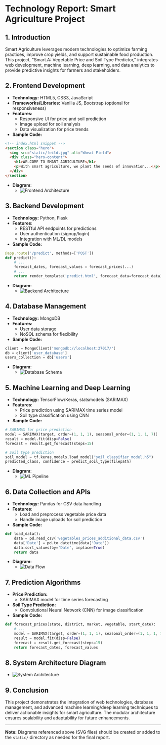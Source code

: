 # Technology Report: Smart Agriculture Project

## 1. Introduction
Smart Agriculture leverages modern technologies to optimize farming practices, improve crop yields, and support sustainable food production. This project, "Smart.A: Vegetable Price and Soil Type Predictor," integrates web development, machine learning, deep learning, and data analytics to provide predictive insights for farmers and stakeholders.

## 2. Frontend Development
- **Technology:** HTML5, CSS3, JavaScript
- **Frameworks/Libraries:** Vanilla JS, Bootstrap (optional for responsiveness)
- **Features:**
  - Responsive UI for price and soil prediction
  - Image upload for soil analysis
  - Data visualization for price trends
- **Sample Code:**
```html
<!-- index.html snippet -->
<section class="hero">
  <img src="static/feild.jpg" alt="Wheat Field">
  <div class="hero-content">
    <h1>WELCOME TO SMART AGRICULTURE</h1>
    <p>With smart agriculture, we plant the seeds of innovation...</p>
  </div>
</section>
```
- **Diagram:**
  - ![Frontend Architecture](static/frontend_architecture.svg)

## 3. Backend Development
- **Technology:** Python, Flask
- **Features:**
  - RESTful API endpoints for predictions
  - User authentication (signup/login)
  - Integration with ML/DL models
- **Sample Code:**
```python
@app.route('/predict', methods=['POST'])
def predict():
    # ...
    forecast_dates, forecast_values = forecast_prices(...)
    # ...
    return render_template('predict.html', forecast_data=forecast_data)
```
- **Diagram:**
  - ![Backend Architecture](static/backend_architecture.svg)

## 4. Database Management
- **Technology:** MongoDB
- **Features:**
  - User data storage
  - NoSQL schema for flexibility
- **Sample Code:**
```python
client = MongoClient('mongodb://localhost:27017/')
db = client['user_database']
users_collection = db['users']
```
- **Diagram:**
  - ![Database Schema](static/database_schema.svg)

## 5. Machine Learning and Deep Learning
- **Technology:** TensorFlow/Keras, statsmodels (SARIMAX)
- **Features:**
  - Price prediction using SARIMAX time series model
  - Soil type classification using CNN
- **Sample Code:**
```python
# SARIMAX for price prediction
model = SARIMAX(target, order=(1, 1, 1), seasonal_order=(1, 1, 1, 7))
result = model.fit(disp=False)
forecast = result.get_forecast(steps=15)

# Soil type prediction
soil_model = tf.keras.models.load_model("soil_classifier_model.h5")
predicted_class, confidence = predict_soil_type(filepath)
```
- **Diagram:**
  - ![ML Pipeline](static/ml_pipeline.svg)

## 6. Data Collection and APIs
- **Technology:** Pandas for CSV data handling
- **Features:**
  - Load and preprocess vegetable price data
  - Handle image uploads for soil prediction
- **Sample Code:**
```python
def load_data():
    data = pd.read_csv('vegetables_prices_additional_data.csv')
    data['Date'] = pd.to_datetime(data['Date'])
    data.sort_values(by='Date', inplace=True)
    return data
```
- **Diagram:**
  - ![Data Flow](static/data_flow.svg)

## 7. Prediction Algorithms
- **Price Prediction:**
  - SARIMAX model for time series forecasting
- **Soil Type Prediction:**
  - Convolutional Neural Network (CNN) for image classification
- **Sample Code:**
```python
def forecast_prices(state, district, market, vegetable, start_date):
    # ...
    model = SARIMAX(target, order=(1, 1, 1), seasonal_order=(1, 1, 1, 7))
    result = model.fit(disp=False)
    forecast = result.get_forecast(steps=15)
    return forecast_dates, forecast_values
```

## 8. System Architecture Diagram
- ![System Architecture](static/system_architecture.svg)

## 9. Conclusion
This project demonstrates the integration of web technologies, database management, and advanced machine learning/deep learning techniques to deliver actionable insights for smart agriculture. The modular architecture ensures scalability and adaptability for future enhancements.

---

**Note:** Diagrams referenced above (SVG files) should be created or added to the `static/` directory as needed for the final report.